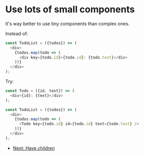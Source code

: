 # Use lots of small components

It's way better to use tiny components than complex ones.

Instead of:

```javascript
const TodoList = ({todos}) => (
  <div>
    {todos.map(todo => (
      <div key={todo.id}>{todo.id}: {todo.text}</div>
    ))}
  </div>
);
```

Try:

```javascript
const Todo = ({id, text}) => (
  <div>{id}: {text}</div>
);

const TodoList = ({todos}) => (
  <div>
    {todos.map(todo => (
      <Todo key={todo.id} id={todo.id} text={todo.text} />
    ))}
  </div>
);
```

* [Next: Have children](have-children.md)
